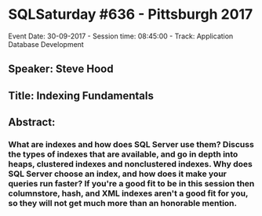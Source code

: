 # SQLSaturday #636 - Pittsburgh 2017
Event Date: 30-09-2017 - Session time: 08:45:00 - Track: Application  Database Development
## Speaker: Steve Hood
## Title: Indexing Fundamentals
## Abstract:
### What are indexes and how does SQL Server use them?  Discuss the types of indexes that are available, and go in depth into heaps, clustered indexes and nonclustered indexes.  Why does SQL Server choose an index, and how does it make your queries run faster?  If you're a good fit to be in this session then columnstore, hash, and XML indexes aren't a good fit for you, so they will not get much more than an honorable mention.
